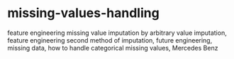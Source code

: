 # missing-values-handling
feature engineering missing value imputation by arbitrary value imputation,  feature engineering second method of imputation, future engineering, missing data, how to handle categorical missing values, Mercedes Benz
